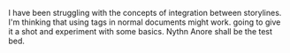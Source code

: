 I have been struggling with the concepts of integration between storylines. I'm thinking that using tags in normal documents might work. going to give it a shot and experiment with some basics. Nythn Anore shall be the test bed.